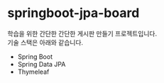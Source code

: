 # springboot-jpa-board
학습을 위한 간단한 간단한 게시판 만들기 프로젝트입니다.<br/>
기술 스택은 아래와 같습니다.
- Spring Boot
- Spring Data JPA
- Thymeleaf
